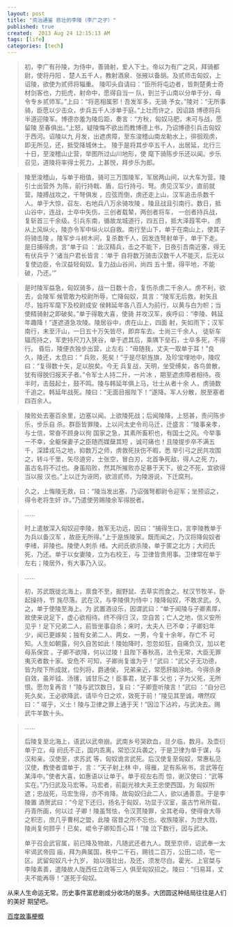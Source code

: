 ```yaml
---
layout: post
title: "资治通鉴 悲壮的李陵（李广之子）"
published: true
created:  2013 Aug 24 12:15:13 AM
tags: [life]
categories: [tech]
---
```


> 初，李广有孙陵，为侍中，善骑射，爱人下士。帝以为有广之风，拜骑都尉，使将丹阳
> 、楚人五千人，教射酒泉、张掖以备胡。及贰师击匈奴，上诏陵，欲使为贰师将辎重。
> 陵叩头自请曰：“臣所将屯边者，皆荆楚勇士奇材剑客也，力扼虎，射命中，愿得自当一
> 队，到兰于山南以分单于分，毋令专乡贰师军。”上曰：“将恶相属邪！吾发军多，无骑
> 予女。”陵对：“无所事骑，臣愿以少击众，步兵五千人涉单于庭。”上壮而许之，因诏路
> 博德将兵半道迎陵军。博德亦羞为陵后距，奏言：“方秋，匈奴马肥，未可与战，愿留陵
> 至春俱出。”上怒，疑陵悔不欲出而教博德上书，乃诏博德引兵击匈奴于西河。诏陵以九
> 月发，出遮虏障，至东浚稽山南龙勒水上，徘徊观虏，即无所见，还，抵受降城休士。
> 陵于是将其步卒五千人，出居延，北行三十日，至浚稽山止营，举图所过山川地形，使
> 麾下骑陈步乐还以闻。步乐召见，道陵将率得士死力，上甚悦，拜步乐为郎。
 
> 陵至浚稽山，与单于相值，骑可三万围陵军，军居两山间，以大车为营。陵引士出营外
> 为陈，前行持戟、盾，后行持弓、弩。虏见汉军少，直前就营。陵搏战攻之，千弩俱发
> ，应弦而倒，虏还走上山，汉军追击杀数千人。单于大惊，召左、右地兵八万余骑攻陵
> 。陵且战且引南行。数日，抵山谷中，连战，士卒中矢伤，三创者载辇，两创者将车，
> 一创者持兵战，复斩首三千余级。引兵东南，循故龙城道行，四五日，抵大泽葭苇中，
> 虏从上风纵火，陵亦令军中纵火以自救。南行至山下，单于在南山上，使其子将骑击陵
> 。陵军步斗树木间，复杀数千人，因发连弩射单于，单于下走。是日捕得虏，言“单于曰
> ：‘此汉精兵，击之不能下，日夜引吾南近塞，得无有伏兵乎？’诸当户君长皆言：‘单于
> 自将数万骑击汉数千人不能灭，后无以复使边臣，令汉益轻匈奴。复力战山谷间，尚四
> 五十里，得平地，不能破，乃还。’”
 
> 是时陵军益急，匈奴骑多，战一日数十合，复伤杀虏二千余人。虏不利，欲去，会陵军
> 候管敢为校尉所辱，亡降匈奴，具言：“陵军无后救，射矢且尽，独将军麾下及校尉成安
> 侯韩延年各八百人为前行，以黄与白为帜；当使精骑射之即破矣。”单于得敢大喜，使骑
> 并攻汉军，疾呼曰：“李陵、韩延年趣降！”遂遮道急攻陵。陵居谷中，虏在山上，四面
> 射，矢如雨下；汉军南行，未至汗山，一日五十万矢皆尽，即弃车去。士尚三千余人，
> 徒斩车辐而持之，军吏持尺刀入狭谷，单于遮其后，乘隅下垒石，士卒多死，不得行。
> 昏后，陵便衣独步出营，止左右：“毋随我，丈夫一取单于耳！”良久，陵还，太息曰：“
> 兵败，死矣！”于是尽斩旌旗，及珍宝埋地中，陵叹曰：“复得数十矢，足以脱矣。今无
> 兵复战，天明，坐受缚矣，各鸟兽散，犹有得脱归报天子者。”令军士人持二升，一片冰
> ，期至遮虏障者相待。夜半时，击鼓起士，鼓不鸣。陵与韩延年俱上马，壮士从者十余
> 人，虏骑数千追之。韩延年战死。陵曰：“无面目报陛下！”遂降。军人分散，脱至塞者
> 四百余人。
 
> 陵败处去塞百余里，边塞以闻。上欲陵死战；后闻陵降，上怒甚，责问陈步乐，步乐自
> 杀。群臣皆罪陵，上以问太史令司马迁，迁盛言：“陵事亲孝，与士信，常奋不顾身以徇
> 国家之急，其素所畜积也，有国士之风。今举事一不幸，全躯保妻子之臣随而媒蘖其短
> ，诚可痛也！且陵提步卒不满五千，深蹂戎马之地，抑数万之师，虏救死扶伤不暇，悉
> 举引弓之民共攻围之，转斗千里，矢尽道穷，士张空，冒白刃，北首争死敌，得人之死
> 力，虽古名将不过也。身虽陷败，然其所摧败亦足暴于天下。彼之不死，宜欲得当以报
> 汉也。”上以迁为诬罔，欲沮贰师，为陵游说，下迁腐刑。
 
> 久之，上悔陵无救，曰：“陵当发出塞，乃诏强弩都尉令迎军；坐预诏之，得令老将生奸
> 诈。”乃遣使劳赐陵余军得脱者。
 
> ......
> 
> 时上遣敖深入匈奴迎李陵，敖军无功远，因曰：“捕得生口，言李陵教单于为兵以备汉军
> ，故臣无所得。”上于是族陵家。既而闻之，乃汉将降匈奴者李绪，非陵也。陵使人刺杀
> 绪。大阏氏欲杀陵，单于匿之北方；大阏氏死，乃还。单于以女妻陵，立为右校王，与
> 卫律皆贵用事。卫律常在单于左右；陵居外，有大事乃入议。
 
> ......
> 
> 初，苏武既徙北海上，禀食不至，掘野鼠、去草实而食之。杖汉节牧羊，卧起操持，节
> 旄尽落。武在汉，与李陵俱为侍中；陵降匈奴，不敢求武。久之，单于使陵至海上。为
> 武置酒设乐，因谓武曰：“单于闻陵与子卿素厚，故使来说足下，虚心欲相待。终不得归
> 汉，空自苦；亡人之地，信义安所见乎！足下兄弟二人，前皆坐事自杀；来时，太夫人
> 已不幸；子卿妇年少，闻已更嫁矣；独有女弟二人、两女、一男，今复十余年，存亡不
> 可知。人生如朝露，何久自苦如此！陵始降时，忽忽如狂，自痛负汉，加以老母系保宫
> 。子卿不欲降，何以过陵！且陛下春秋高，法令无常，大臣无罪夷灭者数十家。安危不
> 可知，子卿尚复谁为乎！”武曰：“武父子无功德，皆为陛下所成就，位列将，爵通侯，
> 兄弟亲近，常愿肝脑涂地。今得杀身自效，虽斧钺、汤镬，诚甘乐之！臣事君，犹子事
> 父也；子为父死，无所恨。愿勿复再言！”陵与武饮数日，复曰：“子卿壹听陵言！”武曰
> ：“自分已死久矣，王必欲降武，请毕今日之欢，效死于前！”陵见其至诚，喟然叹曰：“
> 嗟乎，义士！陵与卫律之罪上通于天！”因泣下沾衿，与武决去。赐武牛羊数十头。
 
> ......
> 
> 后陵复至北海上，语武以武帝崩。武南乡号哭欧血，旦夕临，数月。及壶衍单于立，母
> 阏氏不正，国内乖离，常恐汉兵袭之，于是卫律为单于谋，与汉和亲。汉使至，求苏武
> 等，匈奴诡言武死。后汉使复至匈奴，常惠私见汉使，教使者谓单于，言：“天子射上林
> 中，得雁，足有系帛书，言武等在某泽中。”使者大喜，如惠语以让单于。单于视左右而
> 惊，谢汉使曰：“武等实在。”乃归武及马宏等。马宏者，前副光禄大夫王忠使西国，为
> 匈奴所遮；忠战死，马宏生得，亦不肯降。故匈奴归此二人，欲以通善意。于是李陵置
> 酒贺武曰：“今足下还归，扬名于匈奴，功显于汉室，虽古竹帛所载，丹青所画，何以过
> 子卿！陵虽驽怯，令汉贳陵罪，全其老母，使得奋大辱之积志，庶几乎曹柯之盟，此陵
> 宿昔之所不忘也。收族陵家，为世大戮，陵尚复何顾乎！已矣，崐令子卿知吾心耳！”陵
> 泣下数行，因与武决。
> 
> 单于召会武官属，前已降及物故，凡随武还者九人。既至京师，诏武奉一太牢谒武帝园
> 庙，拜为典属国，秩中二千石，赐钱二百万，公田二顷，宅一区。武留匈奴凡十九岁，
> 始以强壮出，及还，须发尽白。霍光、上官桀与李陵素善，遣陵故人陇西任立政等三人
> 俱至匈奴招之。陵曰：“归易耳，丈夫不能再辱！”遂死于匈奴。

从来人生命运无常。历史事件富悲剧成分收场的居多。大团圆这种结局往往是人们的美好
期望吧。


[百度故事梗概](http://baike.baidu.com/view/706178.htm)

